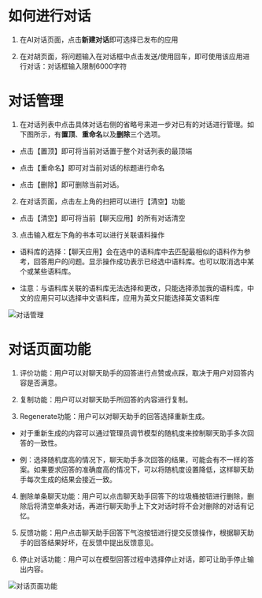 # 如何进行对话

1. 在AI对话页面，点击**新建对话**即可选择已发布的应用

2. 在对胡页面，将问题输入在对话框中点击发送/使用回车，即可使用该应用进行对话：对话框输入限制6000字符

# 对话管理

1. 在对话列表中点击具体对话右侧的省略号来进一步对已有的对话进行管理。如下图所示，有**置顶**、**重命名**以及**删除**三个选项。

- 点击【置顶】即可将当前对话置于整个对话列表的最顶端

- 点击【重命名】即可对当前对话的标题进行命名

- 点击【删除】即可删除当前对话。

2. 在对话页面，点击左上角的扫把可以进行【清空】功能

- 点击【清空】即可将当前【聊天应用】的所有对话清空

3. 点击输入框左下角的书本可以进行关联语料操作

- 语料库的选择：【聊天应用】会在选中的语料库中去匹配最相似的语料作为参考，回答用户的问题。显示操作成功表示已经选中语料库。也可以取消选中某个或某些语料库。

- 注意：与语料库关联的语料库无法选择和更改，只能选择添加我的语料库，中文的应用只可以选择中文语料库，应用为英文只能选择英文语料库

![对话管理](image.png)

# 对话页面功能

1. 评价功能：用户可以对聊天助手的回答进行点赞或点踩，取决于用户对回答内容是否满意。

2. 复制功能：用户可以对聊天助手所回答的内容进行复制。

3. Regenerate功能：用户可以对聊天助手的回答选择重新生成。

- 对于重新生成的内容可以通过管理员调节模型的随机度来控制聊天助手多次回答的一致性。

- 例：选择随机度高的情况下，聊天助手多次回答的结果，可能会有不一样的答案。如果要求回答的准确度高的情况下，可以将随机度设置降低，这样聊天助手每次生成的结果会接近一致。

4. 删除单条聊天功能：用户可以点击聊天助手回答下的垃圾桶按钮进行删除，删除后将清空单条对话，再进行聊天助手上下文对话时将不会对删除的对话有记忆。

5. 反馈功能：用户点击聊天助手回答下气泡按钮进行提交反馈操作，根据聊天助手的回答结果好坏，在反馈中提出反馈意见。

6. 停止对话功能：用户可以在模型回答过程中选择停止对话，即可让助手停止输出内容。

![对话页面功能](image-1.png)
